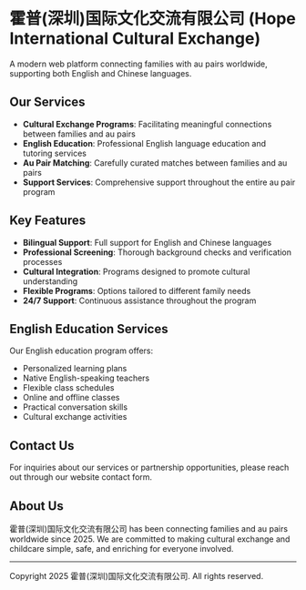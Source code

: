 # 霍普(深圳)国际文化交流有限公司 (Hope International Cultural Exchange)

A modern web platform connecting families with au pairs worldwide, supporting both English and Chinese languages.

## Our Services

- **Cultural Exchange Programs**: Facilitating meaningful connections between families and au pairs
- **English Education**: Professional English language education and tutoring services
- **Au Pair Matching**: Carefully curated matches between families and au pairs
- **Support Services**: Comprehensive support throughout the entire au pair program

## Key Features

- **Bilingual Support**: Full support for English and Chinese languages
- **Professional Screening**: Thorough background checks and verification processes
- **Cultural Integration**: Programs designed to promote cultural understanding
- **Flexible Programs**: Options tailored to different family needs
- **24/7 Support**: Continuous assistance throughout the program

## English Education Services

Our English education program offers:

- Personalized learning plans
- Native English-speaking teachers
- Flexible class schedules
- Online and offline classes
- Practical conversation skills
- Cultural exchange activities

## Contact Us

For inquiries about our services or partnership opportunities, please reach out through our website contact form.

## About Us

霍普(深圳)国际文化交流有限公司 has been connecting families and au pairs worldwide since 2025. We are committed to making cultural exchange and childcare simple, safe, and enriching for everyone involved.

---

Copyright 2025 霍普(深圳)国际文化交流有限公司. All rights reserved.